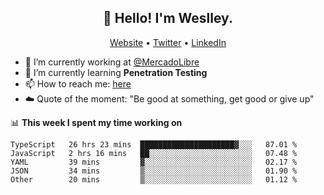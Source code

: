 <h2 align="center">👋 Hello! I'm Weslley.</h2>
<p align="center">
  <a href="http://weslleyneri.com.br">Website</a> •
  <a href="https://twitter.com/Weslley_Neri">Twitter</a> •
  <a href="https://www.linkedin.com/in/weslley-neri-3658908b">LinkedIn</a>
</p>


- 🔭 I’m currently working at [@MercadoLibre](https://github.com/mercadolibre)
- 🌱 I’m currently learning **Penetration Testing**
- 📫 How to reach me: [here](mailto:weslley39@gmail.com)
- ☁️ Quote of the moment: "Be good at something, get good or give up"

📊 **This week I spent my time working on**
<!--START_SECTION:waka-->
```text
TypeScript   26 hrs 23 mins  █████████████████████▓░░░   87.01 % 
JavaScript   2 hrs 16 mins   ██░░░░░░░░░░░░░░░░░░░░░░░   07.48 % 
YAML         39 mins         ▓░░░░░░░░░░░░░░░░░░░░░░░░   02.17 % 
JSON         34 mins         ▒░░░░░░░░░░░░░░░░░░░░░░░░   01.90 % 
Other        20 mins         ▒░░░░░░░░░░░░░░░░░░░░░░░░   01.12 % 
```
<!--END_SECTION:waka-->

<!-- Inspired by https://github.com/gruselhaus/gruselhaus -->
